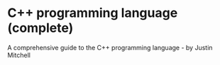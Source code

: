 # C++ programming language (complete)
A comprehensive guide to the C++ programming language - by Justin Mitchell
